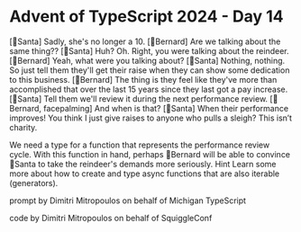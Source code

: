 # Advent of TypeScript 2024 - Day 14

[🎅Santa] Sadly, she's no longer a 10.
[🎩Bernard] Are we talking about the same thing??
[🎅Santa] Huh? Oh. Right, you were talking about the reindeer.
[🎩Bernard] Yeah, what were you talking about?
[🎅Santa] Nothing, nothing.  So just tell them they'll get their raise when they can show some dedication to this business.
[🎩Bernard] The thing is they feel like they've more than accomplished that over the last 15 years since they last got a pay increase.
[🎅Santa] Tell them we'll review it during the next performance review.
[🎩Bernard, facepalming] And when is that?
[🎅Santa] When their performance improves!  You think I just give raises to anyone who pulls a sleigh?  This isn’t charity.

We need a type for a function that represents the performance review cycle.  With this function in hand, perhaps 🎩Bernard will be able to convince 🎅Santa to take the reindeer's demands more seriously.
Hint
Learn some more about how to create and type async functions that are also iterable (generators).

prompt by Dimitri Mitropoulos on behalf of Michigan TypeScript

code by Dimitri Mitropoulos on behalf of SquiggleConf
